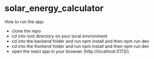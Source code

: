 # solar_energy_calculator

How to run the app:
- clone the repo
- cd into root directory on your local environment
- cd into the backend folder and run npm install and then npm run dev
- cd into the frontend folder and run npm install and then npm run dev
- open the react app in your browser (http://localhost:5173/)
